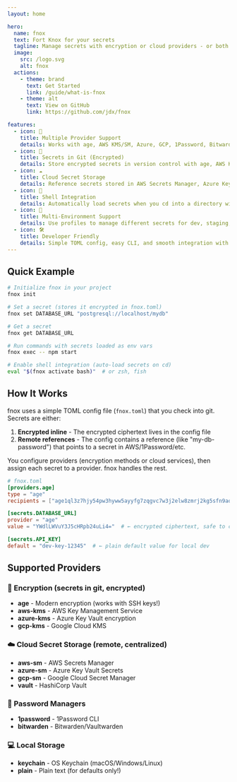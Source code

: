 ```yaml
---
layout: home

hero:
  name: fnox
  text: Fort Knox for your secrets
  tagline: Manage secrets with encryption or cloud providers - or both!
  image:
    src: /logo.svg
    alt: fnox
  actions:
    - theme: brand
      text: Get Started
      link: /guide/what-is-fnox
    - theme: alt
      text: View on GitHub
      link: https://github.com/jdx/fnox

features:
  - icon: 🔐
    title: Multiple Provider Support
    details: Works with age, AWS KMS/SM, Azure, GCP, 1Password, Bitwarden, HashiCorp Vault, and more.
  - icon: 📝
    title: Secrets in Git (Encrypted)
    details: Store encrypted secrets in version control with age, AWS KMS, Azure KMS, or GCP KMS.
  - icon: ☁️
    title: Cloud Secret Storage
    details: Reference secrets stored in AWS Secrets Manager, Azure Key Vault, GCP Secret Manager, or Vault.
  - icon: 🔄
    title: Shell Integration
    details: Automatically load secrets when you cd into a directory with a fnox.toml file.
  - icon: 🎯
    title: Multi-Environment Support
    details: Use profiles to manage different secrets for dev, staging, and production.
  - icon: 🛠️
    title: Developer Friendly
    details: Simple TOML config, easy CLI, and smooth integration with your existing workflow.
---
```


## Quick Example

```bash
# Initialize fnox in your project
fnox init

# Set a secret (stores it encrypted in fnox.toml)
fnox set DATABASE_URL "postgresql://localhost/mydb"

# Get a secret
fnox get DATABASE_URL

# Run commands with secrets loaded as env vars
fnox exec -- npm start

# Enable shell integration (auto-load secrets on cd)
eval "$(fnox activate bash)"  # or zsh, fish
```

## How It Works

fnox uses a simple TOML config file (`fnox.toml`) that you check into git. Secrets are either:

1. **Encrypted inline** - The encrypted ciphertext lives in the config file
2. **Remote references** - The config contains a reference (like "my-db-password") that points to a secret in AWS/1Password/etc.

You configure providers (encryption methods or cloud services), then assign each secret to a provider. fnox handles the rest.

```toml
# fnox.toml
[providers.age]
type = "age"
recipients = ["age1ql3z7hjy54pw3hyww5ayyfg7zqgvc7w3j2elw8zmrj2kg5sfn9aqmcac8p"]

[secrets.DATABASE_URL]
provider = "age"
value = "YWdlLWVuY3J5cHRpb24uLi4="  # ← encrypted ciphertext, safe to commit

[secrets.API_KEY]
default = "dev-key-12345"  # ← plain default value for local dev
```

## Supported Providers

### 🔐 Encryption (secrets in git, encrypted)

- **age** - Modern encryption (works with SSH keys!)
- **aws-kms** - AWS Key Management Service
- **azure-kms** - Azure Key Vault encryption
- **gcp-kms** - Google Cloud KMS

### ☁️ Cloud Secret Storage (remote, centralized)

- **aws-sm** - AWS Secrets Manager
- **azure-sm** - Azure Key Vault Secrets
- **gcp-sm** - Google Cloud Secret Manager
- **vault** - HashiCorp Vault

### 🔑 Password Managers

- **1password** - 1Password CLI
- **bitwarden** - Bitwarden/Vaultwarden

### 💻 Local Storage

- **keychain** - OS Keychain (macOS/Windows/Linux)
- **plain** - Plain text (for defaults only!)
